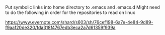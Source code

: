Put symbolic links into home directory to .emacs and .emacs.d
Might need to do the following in order for the repositories to read on linux

https://www.evernote.com/shard/s603/sh/76cef198-6a7e-4e84-9d89-f9aaf20de320/fda318f4767edb3eca2a7d61359f939a
